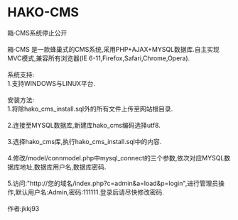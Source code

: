 # HAKO-CMS
箱·CMS系统停止公开
</br>
</br>
箱·CMS 是一款蜂巢式的CMS系统,采用PHP+AJAX+MYSQL数据库.自主实现MVC模式,兼容所有浏览器(IE 6-11,Firefox,Safari,Chrome,Opera).
</br>
</br>
系统支持:</br>
1.支持WINDOWS与LINUX平台.
</br>
</br>
安装方法:
</br>
1.将除hako_cms_install.sql外的所有文件上传至网站根目录.
</br>
</br>
2.连接至MYSQL数据库,新建库hako_cms编码选择utf8.
</br>
</br>
3.选择hako_cms库,执行hako_cms_install.sql中的内容.
</br>
</br>
4.修改/model/connmodel.php中mysql_connect的三个参数,依次对应MYSQL数据库地址,数据库用户名,数据库密码.
</br>
</br>
5.访问:"http://您的域名/index.php?c=admin&a=load&p=login",进行管理员操作,默认用户名:Admin,密码:111111.登录后请尽快修改密码.
</br>
</br>
作者:jkkj93
